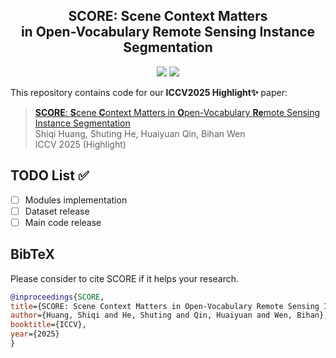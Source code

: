 <h2 align="center">SCORE: Scene Context Matters <br>
  in Open-Vocabulary Remote Sensing Instance Segmentation
</h2>

<div align="center">
  <p>
    <a href="https://arxiv.org/abs/2507.12857"><img src="https://img.shields.io/badge/arXiv-SCORE-b31b1b.svg"></a>
    <a href="https://arxiv.org/pdf/2507.12857"><img src="https://img.shields.io/badge/PDF-8A2BE2"></a>
  </p>
</div>

This repository contains code for our **ICCV2025 Highlight✨** paper: 
> [**SCORE**: **S**cene **C**ontext Matters in **O**pen-Vocabulary **Re**mote Sensing Instance Segmentation](https://arxiv.org/abs/2507.12857v1)<br>
> Shiqi Huang, Shuting He, Huaiyuan Qin, Bihan Wen<br>
> ICCV 2025 (Highlight)

## TODO List ✅
- [ ] Modules implementation
- [ ] Dataset release
- [ ] Main code release

## BibTeX
Please consider to cite SCORE if it helps your research.

```bibtex
@inproceedings{SCORE,
title={SCORE: Scene Context Matters in Open-Vocabulary Remote Sensing Instance Segmentation},
author={Huang, Shiqi and He, Shuting and Qin, Huaiyuan and Wen, Bihan},
booktitle={ICCV},
year={2025}
}
```
